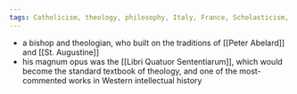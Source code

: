 ```yaml
---
tags: Catholicism, theology, philosophy, Italy, France, Scholasticism, 1100s
---
```


- a bishop and theologian, who built on the traditions of [[Peter Abelard]] and [[St. Augustine]]
- his magnum opus was the [[Libri Quatuor Sententiarum]], which would become the standard textbook of theology, and one of the most-commented works in Western intellectual history